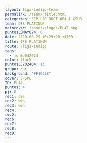 ```yaml
---
layout: liga-indigo-team
permalink: /team/:title.html
categories: SEP LIP ROCT ORO A GSUR
team: DFS PLATINUM
maincover: /assets/logos/PLAT.png
puntosLJMAYO24: 6
date: 2020-08-29 10:29:20 +0700
title: DFS PLATINUM
route: /liga-indigo
tags:
  - johto042024
color: black
puntosLJ202404: 12
grupo: sur
background: "#F16C38"
cover: DFSPL
ID: PLAT
puntos: 4
pj: 8
rec1: des
rec2: win
rec3: win
rec4: 
rec5: 
rec6: 
rec7: 
rec8: 
rec9:
---
```

